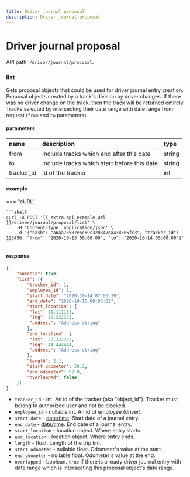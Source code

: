 ```yaml
---
title: Driver journal proposal
description: Driver journal proposal
---
```


# Driver journal proposal

API path: `/driver/journal/proposal`.

### list

Gets proposal objects that could be used for driver journal entry creation. 
Proposal objects  created by a track's division by driver changes. 
If there was no driver change on the track, then the track will be returned entirely. 
Tracks selected by intersecting their date range with date range from request (`from` and `to` parameters).

#### parameters

| name | description | type|
| :------ | :------ | :----- |
| from | Include tracks which end after this date | string |
| to | Include tracks which start before this date | string |
| tracker_id | Id of the tracker | int |

#### example

=== "cURL"

    ```shell
    curl -X POST '{{ extra.api_example_url }}/driver/journal/proposal/list' \
        -H 'Content-Type: application/json' \ 
        -d '{"hash": "a6aa75587e5c59c32d347da438505fc3", "tracker_id": 123456, "from": "2020-10-13 00:00:00", "to": "2020-10-14 00:00:00"}'
    ```

#### response

```json
{
    "success": true,
    "list": [{
        "tracker_id": 1,
        "employee_id": 1,
        "start_date": "2020-10-14 07:03:39",
        "end_date": "2020-10-15 08:05:02",
        "start_location": {
         "lat": 11.111111,
         "lng": 22.222222,
         "address": "Address string"
        },
        "end_location": {
         "lat": 33.333333,
         "lng": 44.444444,
         "address": "Address string"
        },
        "length": 2.1,
        "start_odometer": 50.2,
        "end_odometer": 52.0,
        "overlapped": false
    }]
}
```

* `tracker_id` - int. An id of the tracker (aka "object_id"). Tracker must belong to authorized user and not be blocked. 
* `employee_id` - nullable int. An id of employee (driver).
* `start_date` - [date/time](../../../getting-started.md#data-types). Start date of a journal entry.
* `end_date` - [date/time](../../../getting-started.md#data-types). End date of a journal entry.
* `start_location` - location object. Where entry starts.
* `end_location` - location object. Where entry ends.
* `length` - float. Length of the trip km.
* `start_odometer` - nullable float. Odometer's value at the start.
* `end_odometer` - nullable float. Odometer's value at the end.
* `overlapped` - boolean. `true` if there is already driver journal entry with date range which is intersecting this proposal object's date range.
